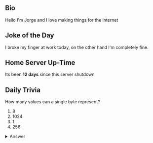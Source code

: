 ## Bio

Hello I'm Jorge and I love making things for the internet

## Joke of the Day

I broke my finger at work today, on the other hand I'm completely fine.

## Home Server Up-Time

Its been **12 days** since this server shutdown


## Daily Trivia

How many values can a single byte represent?
 1. 8
 2. 1024
 3. 1
 4. 256

<details>
  <summary>Answer</summary>
  256
</details>
